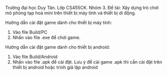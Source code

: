 Trường đại học Duy Tân.
Lớp CS455CK.
Nhóm 3.
Đề tài: Xây dựng trò chơi mô phỏng tạp hoá mini trên thiết bị máy tính và thiết bị di động.

Hướng dẫn cài đặt game dành cho thiết bị máy tính: 
1. Vào file Build/PC
2. Nhấn vào file .exe để chơi game.

Hướng dẫn cài đặt game dành cho thiết bị android:
1. Vào file Build/Android
2. Nhấn vào file .apk để cài đặt.
Lưu ý để cài game .apk thì cần cài đặt trên thiết bị android hoặc trình giả lập android
